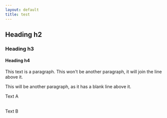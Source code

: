 ```yaml
---
layout: default
title: test
---
```


## Heading h2

### Heading h3

#### Heading h4

This text is a paragraph.
This won't be another paragraph, it will join the line above it.

This will be another paragraph, as it has a blank line above it.

Text A
<!-- blank line -->
<br>
<!-- blank line -->
Text B